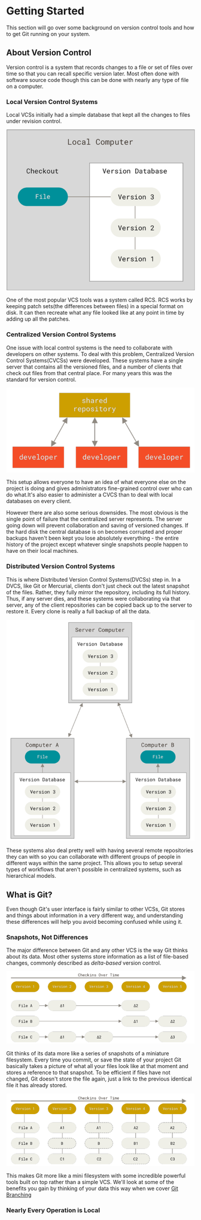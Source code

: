 # Getting Started
This section will go over some background on version control tools and how to get Git running on your system.

## About Version Control
Version control is a system that records changes to a file or set of files over time so that you can recall specific version later. Most often done with software source code though this can be done with nearly any type of file on a computer.

### Local Version Control Systems
Local VCSs initially had a simple database that kept all the changes to files under revision control.

![local_vcs](assets/local_vcs.png)

One of the most popular VCS tools was a system called RCS. RCS works by keeping patch sets(the differences between files) in a special format on disk. It can then recreate what any file looked like at any point in time by adding up all the patches.

### Centralized Version Control Systems
One issue with local control systems is the need to collaborate with developers on other systems. To deal with this problem, Centralized Version Control Systems(CVCSs) were developed. These systems have a single server that contains all the versioned files, and a number of clients that check out files from that central place. For many years this was the standard for version control.

![cvcs](assets/cvcs.png)

This setup allows everyone to have an idea of what everyone else on the project is doing and gives administrators fine-grained control over who can do what.It's also easier to administer a CVCS than to deal with local databases on every client.

However there are also some serious downsides. The most obvious is the single point of failure that the centralized server represents. The server going down will prevent collaboration and saving of versioned changes. If the hard disk the central database is on becomes corrupted and proper backups haven't been kept you lose absolutely everything - the entire history of the project except whatever single snapshots people happen to have on their local machines. 

### Distributed Version Control Systems
This is where Distributed Version Control Systems(DVCSs) step in. In a DVCS, like Git or Mercurial, clients don't just check out the latest snapshot of the files. Rather, they fully mirror the repository, including its full history. Thus, if any server dies, and these systems were collaborating via that server, any of the client repositories can be copied back up to the server to restore it. Every clone is really a full backup of all the data.

![dvcs](assets/dvcs.png)

These systems also deal pretty well with having several remote repositories they can with so you can collaborate with different groups of people in different ways within the same project. This allows you to setup several types of workflows that aren't possible in centralized systems, such as hierarchical models.

## What is Git?
Even though Git's user interface is fairly similar to other VCSs, Git stores and things about information in a very different way, and understanding these differences will help you avoid becoming confused while using it.

### Snapshots, Not Differences
The major difference between Git and any other VCS is the way Git thinks about its data. Most other systems store information as a list of file-based changes, commonly described as *delta-based* version control.

![delta-vcs](assets/delta-vcs.png)

Git thinks of its data more like a series of snapshots of a miniature filesystem. Every time you commit, or save the state of your project Git basically takes a picture of what all your files look like at that moment and stores a reference to that snapshot. To be efficient if files have not changed, Git doesn't store the file again, just a link to the previous identical file it has already stored. 

![snapshot-vcs](assets/snapshot-vcs.png)

This makes Git more like a mini filesystem with some incredible powerful tools built on top rather than a simple VCS. We'll look at some of the benefits you gain by thinking of your data this way when we cover [Git Branching](3_git_branching.md)


### Nearly Every Operation is Local
